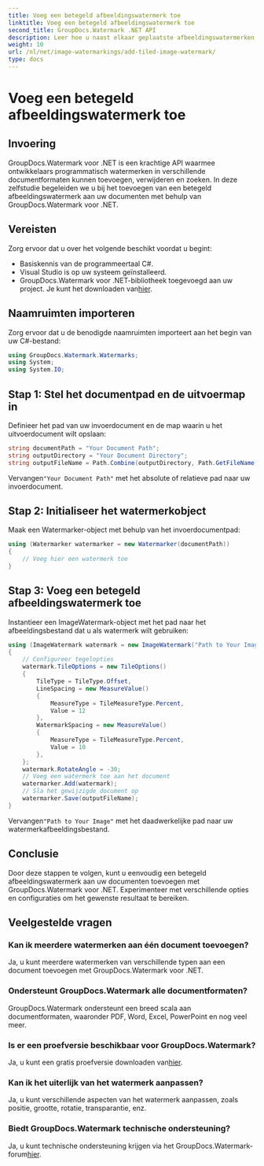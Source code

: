 ```yaml
---
title: Voeg een betegeld afbeeldingswatermerk toe
linktitle: Voeg een betegeld afbeeldingswatermerk toe
second_title: GroupDocs.Watermark .NET API
description: Leer hoe u naast elkaar geplaatste afbeeldingswatermerken aan uw documenten kunt toevoegen met GroupDocs.Watermark voor .NET. Eenvoudig, efficiënt en aanpasbaar.
weight: 10
url: /nl/net/image-watermarkings/add-tiled-image-watermark/
type: docs
---
```

# Voeg een betegeld afbeeldingswatermerk toe

## Invoering
GroupDocs.Watermark voor .NET is een krachtige API waarmee ontwikkelaars programmatisch watermerken in verschillende documentformaten kunnen toevoegen, verwijderen en zoeken. In deze zelfstudie begeleiden we u bij het toevoegen van een betegeld afbeeldingswatermerk aan uw documenten met behulp van GroupDocs.Watermark voor .NET.
## Vereisten
Zorg ervoor dat u over het volgende beschikt voordat u begint:
- Basiskennis van de programmeertaal C#.
- Visual Studio is op uw systeem geïnstalleerd.
- GroupDocs.Watermark voor .NET-bibliotheek toegevoegd aan uw project. Je kunt het downloaden van[hier](https://releases.groupdocs.com/Watermark/net/).

## Naamruimten importeren
Zorg ervoor dat u de benodigde naamruimten importeert aan het begin van uw C#-bestand:
```csharp
using GroupDocs.Watermark.Watermarks;
using System;
using System.IO;
```
## Stap 1: Stel het documentpad en de uitvoermap in
Definieer het pad van uw invoerdocument en de map waarin u het uitvoerdocument wilt opslaan:
```csharp
string documentPath = "Your Document Path";
string outputDirectory = "Your Document Directory";
string outputFileName = Path.Combine(outputDirectory, Path.GetFileName(documentPath));
```
 Vervangen`"Your Document Path"` met het absolute of relatieve pad naar uw invoerdocument.
## Stap 2: Initialiseer het watermerkobject
Maak een Watermarker-object met behulp van het invoerdocumentpad:
```csharp
using (Watermarker watermarker = new Watermarker(documentPath))
{
    // Voeg hier een watermerk toe
}
```
## Stap 3: Voeg een betegeld afbeeldingswatermerk toe
Instantieer een ImageWatermark-object met het pad naar het afbeeldingsbestand dat u als watermerk wilt gebruiken:
```csharp
using (ImageWatermark watermark = new ImageWatermark("Path to Your Image"))
{
    // Configureer tegelopties
    watermark.TileOptions = new TileOptions()
    {
        TileType = TileType.Offset,
        LineSpacing = new MeasureValue()
        {
            MeasureType = TileMeasureType.Percent,
            Value = 12
        },
        WatermarkSpacing = new MeasureValue()
        {
            MeasureType = TileMeasureType.Percent,
            Value = 10
        },
    };
    watermark.RotateAngle = -30;
    // Voeg een watermerk toe aan het document
    watermarker.Add(watermark);
    // Sla het gewijzigde document op
    watermarker.Save(outputFileName);
}
```
 Vervangen`"Path to Your Image"` met het daadwerkelijke pad naar uw watermerkafbeeldingsbestand.

## Conclusie
Door deze stappen te volgen, kunt u eenvoudig een betegeld afbeeldingswatermerk aan uw documenten toevoegen met GroupDocs.Watermark voor .NET. Experimenteer met verschillende opties en configuraties om het gewenste resultaat te bereiken.
## Veelgestelde vragen
### Kan ik meerdere watermerken aan één document toevoegen?
Ja, u kunt meerdere watermerken van verschillende typen aan een document toevoegen met GroupDocs.Watermark voor .NET.
### Ondersteunt GroupDocs.Watermark alle documentformaten?
GroupDocs.Watermark ondersteunt een breed scala aan documentformaten, waaronder PDF, Word, Excel, PowerPoint en nog veel meer.
### Is er een proefversie beschikbaar voor GroupDocs.Watermark?
 Ja, u kunt een gratis proefversie downloaden van[hier](https://releases.groupdocs.com/).
### Kan ik het uiterlijk van het watermerk aanpassen?
Ja, u kunt verschillende aspecten van het watermerk aanpassen, zoals positie, grootte, rotatie, transparantie, enz.
### Biedt GroupDocs.Watermark technische ondersteuning?
 Ja, u kunt technische ondersteuning krijgen via het GroupDocs.Watermark-forum[hier](https://forum.groupdocs.com/c/watermark/19).